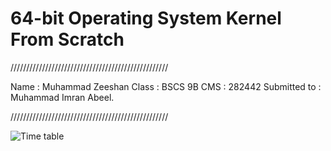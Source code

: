 # 64-bit Operating System Kernel From Scratch

//////////////////////////////////////////////////

Name : Muhammad Zeeshan 
Class : BSCS 9B
CMS : 282442
Submitted to : Muhammad Imran Abeel.

//////////////////////////////////////////////////

![Time table](https://user-images.githubusercontent.com/57444568/114697520-72388180-9d37-11eb-83fd-b490b4f73270.PNG)





